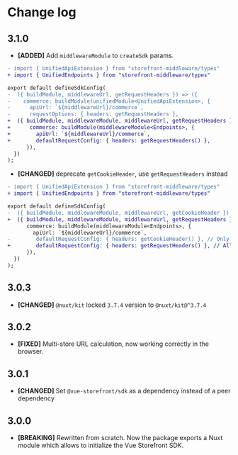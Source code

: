# Change log

## 3.1.0

- **[ADDED]** Add `middlewareModule` to `createSdk` params.

```diff [sdk.config.ts]
- import { UnifiedApiExtension } from "storefront-middleware/types"
+ import { UnifiedEndpoints } from "storefront-middleware/types"

export default defineSdkConfig(
-  ({ buildModule, middlewareUrl, getRequestHeaders }) => ({
-    commerce: buildModule(unifiedModule<UnifiedApiExtension>, {
-      apiUrl: `${middlewareUrl}/commerce`,
-      requestOptions: { headers: getRequestHeaders },
+  ({ buildModule, middlewareModule, middlewareUrl, getRequestHeaders }) => ({
+      commerce: buildModule(middlewareModule<Endpoints>, {
+        apiUrl: `${middlewareUrl}/commerce`,
+        defaultRequestConfig: { headers: getRequestHeaders() },
      }),
  })
);
```

- **[CHANGED]** deprecate `getCookieHeader`, use `getRequestHeaders` instead

```diff [sdk.config.ts]
- import { UnifiedApiExtension } from "storefront-middleware/types"
+ import { UnifiedEndpoints } from "storefront-middleware/types"

export default defineSdkConfig(
-  ({ buildModule, middlewareModule, middlewareUrl, getCookieHeader }) => ({
+  ({ buildModule, middlewareModule, middlewareUrl, getRequestHeaders }) => ({
      commerce: buildModule(middlewareModule<Endpoints>, {
        apiUrl: `${middlewareUrl}/commerce`,
-        defaultRequestConfig: { headers: getCookieHeader() }, // Only cookie header is included.
+        defaultRequestConfig: { headers: getRequestHeaders() }, // All headers are included.
      }),
  })
);
```

## 3.0.3

- **[CHANGED]** `@nuxt/kit` locked `3.7.4` version to `@nuxt/kit@^3.7.4`

## 3.0.2

- **[FIXED]** Multi-store URL calculation, now working correctly in the browser.

## 3.0.1

- **[CHANGED]** Set `@vue-storefront/sdk` as a dependency instead of a peer dependency

## 3.0.0

- **[BREAKING]** Rewritten from scratch. Now the package exports a Nuxt module which allows to initialize the Vue Storefront SDK.

